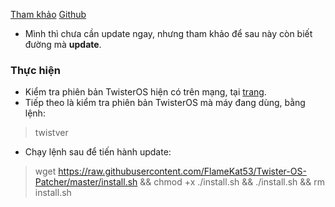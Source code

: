 [Tham khảo](https://www.youtube.com/watch?reload=9&v=EP1KWsvT4ME)
[Github](https://github.com/FlameKat53/Twister-OS-Patcher)

- Mình thì chưa cần update ngay, nhưng tham khảo để sau này còn biết đường mà **update**.

### Thực hiện
- Kiểm tra phiên bản TwisterOS hiện có trên mạng, tại [trang](https://twisteros.com/twisteros.html).
- Tiếp theo là kiểm tra phiên bản TwisterOS mà máy đang dùng, bằng lệnh:
> twistver
- Chạy lệnh sau để tiến hành update:
> wget https://raw.githubusercontent.com/FlameKat53/Twister-OS-Patcher/master/install.sh && chmod +x ./install.sh && ./install.sh && rm install.sh











